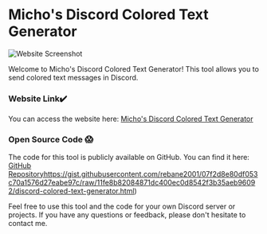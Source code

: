 # Micho's Discord Colored Text Generator

![Website Screenshot](https://i.ibb.co/bm0dS0W/Untitled.png)

Welcome to Micho's Discord Colored Text Generator! This tool allows you to send colored text messages in Discord.

### Website Link✔️
You can access the website here: [Micho's Discord Colored Text Generator](https://michoworks.great-site.net/Micho_Discord_Colored_Text_Generator/)

### Open Source Code 😱
The code for this tool is publicly available on GitHub. You can find it here: [GitHub Repository](https://gist.githubusercontent.com/rebane2001/07f2d8e80df053c70a1576d27eabe97c/raw/11fe8b82084871dc400ec0d8542f3b35aeb96092/discord-colored-text-generator.html)https://gist.githubusercontent.com/rebane2001/07f2d8e80df053c70a1576d27eabe97c/raw/11fe8b82084871dc400ec0d8542f3b35aeb96092/discord-colored-text-generator.html)

Feel free to use this tool and the code for your own Discord server or projects. If you have any questions or feedback, please don't hesitate to contact me.

